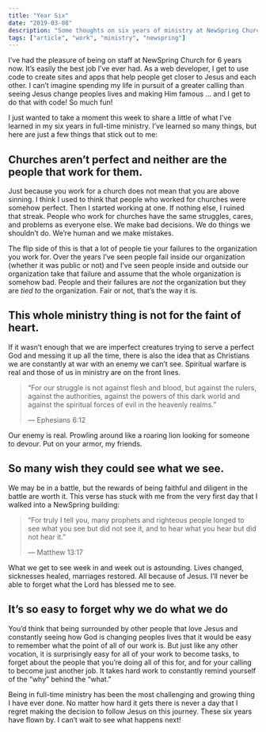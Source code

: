 ```yaml
---
title: "Year Six"
date: "2019-03-08"
description: "Some thoughts on six years of ministry at NewSpring Church."
tags: ["article", "work", "ministry", "newspring"]
---
```


I’ve had the pleasure of being on staff at NewSpring Church for 6 years now. It’s easily the best job I’ve ever had. As a web developer, I get to use code to create sites and apps that help people get closer to Jesus and each other. I can’t imagine spending my life in pursuit of a greater calling than seeing Jesus change peoples lives and making Him famous … and I get to do that with code! So much fun!

I just wanted to take a moment this week to share a little of what I’ve learned in my six years in full-time ministry. I’ve learned so many things, but here are just a few things that stick out to me:

## Churches aren’t perfect and neither are the people that work for them.

Just because you work for a church does not mean that you are above sinning. I think I used to think that people who worked for churches were somehow perfect. Then I started working at one. If nothing else, I ruined that streak. People who work for churches have the same struggles, cares, and problems as everyone else. We make bad decisions. We do things we shouldn’t do. We’re human and we make mistakes.

The flip side of this is that a lot of people tie your failures to the organization you work for. Over the years I’ve seen people fail inside our organization (whether it was public or not) and I’ve seen people inside and outside our organization take that failure and assume that the whole organization is somehow bad. People and their failures are _not_ the organization but they are _tied to_ the organization. Fair or not, that’s the way it is.

## This whole ministry thing is not for the faint of heart.

If it wasn’t enough that we are imperfect creatures trying to serve a perfect God and messing it up all the time, there is also the idea that as Christians we are constantly at war with an enemy we can’t see. Spiritual warfare is real and those of us in ministry are on the front lines.

> “For our struggle is not against flesh and blood, but against the rulers, against the authorities, against the powers of this dark world and against the spiritual forces of evil in the heavenly realms.”
>
> — Ephesians 6:12

Our enemy is real. Prowling around like a roaring lion looking for someone to devour. Put on your armor, my friends.

## So many wish they could see what we see.

We may be in a battle, but the rewards of being faithful and diligent in the battle are worth it. This verse has stuck with me from the very first day that I walked into a NewSpring building:

> “For truly I tell you, many prophets and righteous people longed to see what you see but did not see it, and to hear what you hear but did not hear it.”
>
> — Matthew 13:17

What we get to see week in and week out is astounding. Lives changed, sicknesses healed, marriages restored. All because of Jesus. I’ll never be able to forget what the Lord has blessed me to see.

## It’s so easy to forget why we do what we do

You’d think that being surrounded by other people that love Jesus and constantly seeing how God is changing peoples lives that it would be easy to remember what the point of all of our work is. But just like any other vocation, it is surprisingly easy for all of your work to become tasks, to forget about the people that you’re doing all of this for, and for your calling to become just another job. It takes hard work to constantly remind yourself of the “why” behind the “what.”

Being in full-time ministry has been the most challenging and growing thing I have ever done. No matter how hard it gets there is never a day that I regret making the decision to follow Jesus on this journey. These six years have flown by. I can’t wait to see what happens next!

